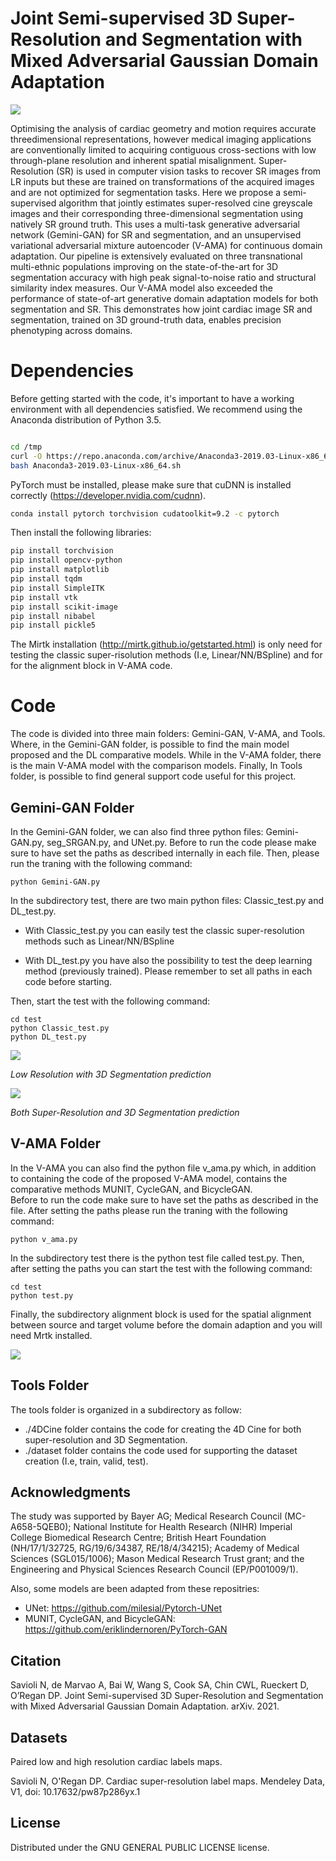 
# Joint Semi-supervised 3D Super-Resolution and Segmentation with Mixed Adversarial Gaussian Domain Adaptation

![](img/fig1.png)


Optimising the analysis of cardiac geometry and motion requires accurate threedimensional representations, however medical imaging applications are conventionally limited to acquiring contiguous cross-sections with low through-plane resolution and inherent spatial misalignment. Super-Resolution (SR) is used in computer vision tasks to recover SR images from LR inputs but these are trained on transformations of the acquired images and are not optimized for segmentation tasks. Here we propose a semi-supervised algorithm that jointly estimates super-resolved cine greyscale images and their corresponding three-dimensional segmentation using natively SR ground truth. This uses a multi-task generative adversarial network (Gemini-GAN) for SR and segmentation, and an unsupervised variational adversarial mixture autoencoder (V-AMA) for continuous domain adaptation. Our pipeline is extensively evaluated on three transnational multi-ethnic populations improving on the state-of-the-art for 3D segmentation accuracy with high peak signal-to-noise ratio and structural similarity index measures. Our V-AMA model also exceeded the performance of state-of-art generative domain adaptation models for both segmentation and SR. This demonstrates how joint cardiac image SR and segmentation, trained on 3D ground-truth data, enables precision phenotyping across domains.


# Dependencies

Before getting started with the code, it's important to have a working environment with all dependencies satisfied. We recommend using the Anaconda distribution of Python 3.5. 


```bash

cd /tmp
curl -O https://repo.anaconda.com/archive/Anaconda3-2019.03-Linux-x86_64.sh
bash Anaconda3-2019.03-Linux-x86_64.sh

```

PyTorch must be installed, please make sure that cuDNN is installed correctly (https://developer.nvidia.com/cudnn).

```bash
conda install pytorch torchvision cudatoolkit=9.2 -c pytorch

```

Then install the following libraries:

```bash
pip install torchvision
pip install opencv-python
pip install matplotlib
pip install tqdm
pip install SimpleITK
pip install vtk
pip install scikit-image
pip install nibabel
pip install pickle5
```

The Mirtk installation (http://mirtk.github.io/getstarted.html) is only need for testing the classic super-risolution methods (I.e, Linear/NN/BSpline) and for for the alignment block in V-AMA code.

# Code

The code is divided into three main folders: Gemini-GAN, V-AMA, and Tools. Where, in the Gemini-GAN folder, is possible to find the main model proposed and the DL comparative models. 
While in the V-AMA folder, there is the main V-AMA model with the comparison models. Finally, In Tools folder, is possible to find general support code useful for this project.

##  Gemini-GAN Folder

In the Gemini-GAN folder, we can also find three python files: Gemini-GAN.py, seg_SRGAN.py, and UNet.py. Before to run the code please make sure to have set the paths as described internally in each file. Then, please run the traning with the following command:

```
python Gemini-GAN.py
```

In the subdirectory test, there are two main python files: Classic_test.py and DL_test.py. 

* With Classic_test.py you can easily test the classic super-resolution methods such as Linear/NN/BSpline

* With DL_test.py you have also the possibility to test the deep learning method (previously trained). Please remember to set all paths in each code before starting. 

Then, start the test with the following command:

```
cd test
python Classic_test.py
python DL_test.py
```

![](img/LR.gif)

*Low Resolution with 3D Segmentation prediction*

![](img/HR.gif)

*Both Super-Resolution and 3D Segmentation prediction*


##  V-AMA Folder

In the V-AMA you can also find the python file v_ama.py which, in addition to containing the code of the proposed V-AMA model, contains the comparative methods MUNIT, CycleGAN, and BicycleGAN.  
Before to run the code make sure to have set the paths as described in the file. After setting the paths please run the traning with the following command:

```
python v_ama.py
```

In the subdirectory test there is the python test file called test.py. Then, after setting the paths you can start the test with the following command:

```
cd test
python test.py
```

Finally, the subdirectory alignment block is used for the spatial alignment between source and target volume before the domain adaption and you will need Mrtk installed.

![](img/fig2.png)

##  Tools Folder

The tools folder is organized in a subdirectory as follow:

* ./4DCine folder contains the code for creating the 4D Cine for both super-resolution and 3D Segmentation.
* ./dataset folder contains the code used for supporting the dataset creation (I.e, train, valid, test).


## Acknowledgments

The study was supported by Bayer AG; Medical Research Council (MC-A658-5QEB0); National Institute for Health Research (NIHR) Imperial College Biomedical Research Centre; British Heart Foundation (NH/17/1/32725, RG/19/6/34387, RE/18/4/34215); Academy of Medical Sciences (SGL015/1006); Mason Medical Research Trust grant; and the Engineering and Physical Sciences Research Council (EP/P001009/1).

Also, some models are been adapted from these repositries:

* UNet: https://github.com/milesial/Pytorch-UNet
* MUNIT, CycleGAN, and BicycleGAN: https://github.com/eriklindernoren/PyTorch-GAN

## Citation

Savioli N, de Marvao A, Bai W, Wang S, Cook SA, Chin CWL, Rueckert D, O’Regan DP. Joint Semi-supervised 3D Super-Resolution and Segmentation with Mixed Adversarial
Gaussian Domain Adaptation. arXiv. 2021.

## Datasets

Paired low and high resolution cardiac labels maps. 

Savioli N, O'Regan DP. Cardiac super-resolution label maps. Mendeley Data, V1, doi: 10.17632/pw87p286yx.1

## License

Distributed under the GNU GENERAL PUBLIC LICENSE license.
